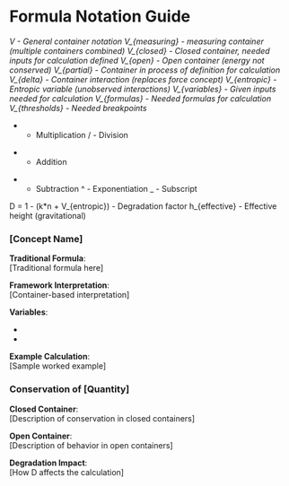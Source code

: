 # Formula Notation Guide #

*V               - General container notation*
*V_{measuring}      - measuring container (multiple containers combined)*
*V_{closed}      - Closed container, needed inputs for calculation defined*
*V_{open}        - Open container (energy not conserved)*
*V_{partial}		- Container in process of definition for calculation*
*V_{delta}       - Container interaction (replaces force concept)*
*V_{entropic}    - Entropic variable (unobserved interactions)*
*V_{variables} 	- Given inputs needed for calculation*
*V_{formulas} 	- Needed formulas for calculation*
*V_{thresholds} 	- Needed breakpoints*


*   - Multiplication
/   - Division
+   - Addition
-   - Subtraction
^   - Exponentiation
_   - Subscript

D = 1 - (k*n + V_{entropic})   - Degradation factor
h_{effective}                  - Effective height (gravitational)

### [Concept Name] ###

**Traditional Formula**:  
[Traditional formula here]

**Framework Interpretation**:  
[Container-based interpretation]

**Variables**:  
- [Var1]: [Description]  
- [Var2]: [Description]

**Example Calculation**:  
[Sample worked example]

### Conservation of [Quantity] ###

**Closed Container**:  
[Description of conservation in closed containers]

**Open Container**:  
[Description of behavior in open containers]

**Degradation Impact**:  
[How D affects the calculation]